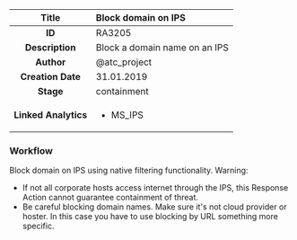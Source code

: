 | Title                       |  Block domain on IPS         |
|:---------------------------:|:--------------------|
| **ID**                      | RA3205            |
| **Description**             | Block a domain name on an IPS   |
| **Author**                  | @atc_project        |
| **Creation Date**           | 31.01.2019 |
| **Stage**                   | containment         |
| **Linked Analytics** |<ul><li>MS_IPS</li></ul>|

### Workflow

Block domain on IPS using native filtering functionality.
Warning: 
- If not all corporate hosts access internet through the IPS, this Response Action cannot guarantee containment of threat.
- Be careful blocking domain names. Make sure it's not cloud provider or hoster. In this case you have to use blocking by URL something more specific.
